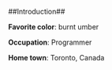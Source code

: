 ##Introduction##

**Favorite color**: burnt umber

**Occupation**: Programmer

**Home town**: Toronto, Canada

